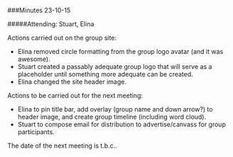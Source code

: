 ###Minutes 23-10-15

#####Attending: Stuart, Elina

Actions carried out on the group site:
* Elina removed circle formatting from the group logo avatar (and it was awesome).
* Stuart created a passably adequate group logo that will serve as a placeholder until something more adequate can be created.
* Elina changed the site header image.

Actions to be carried out for the next meeting:
* Elina to pin title bar, add overlay (group name and down arrow?) to header image, and create group timeline (including word cloud).
* Stuart to compose email for distribution to advertise/canvass for group participants. 

The date of the next meeting is t.b.c..
